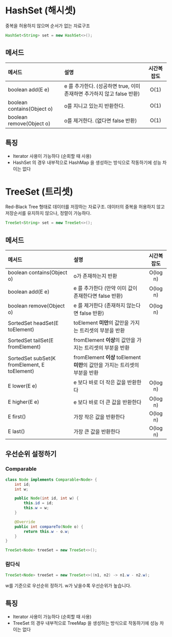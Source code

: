 # HashSet (해시셋)
중복을 허용하지 않으며 순서가 없는 자료구조

```java
HashSet<String> set = new HashSet<>();
```

## 메서드
| 메서드                        | 설명                                                       | 시간복잡도 |
|:---------------------------|:---------------------------------------------------------|:-----:|
| boolean add(E e)           | e 를 추가한다. (성공하면 true, 이미 존재하면 추가하지 않고 false 반환)          | O(1)  |
| boolean contains(Object o) | o를 지니고 있는지 반환한다.                                         | O(1)  |
| boolean remove(Object o)   | o를 제거한다. (없다면 false 반환)                                  | O(1)  |

## 특징
- Iterator 사용이 가능하다 (순회할 때 사용)
- HashSet 의 경우 내부적으로 HashMap 을 생성하는 방식으로 작동하기에 성능 차이는 없다


# TreeSet (트리셋)
Red-Black Tree 형태로 데이터를 저장하는 자료구조. 데이터의 중복을 허용하지 않고 저장순서를 유지하지 않으나, 정렬이 가능하다.

```java
TreeSet<String> set = new TreeSet<>();
```

## 메서드
| 메서드                                             | 설명                                                       |  시간복잡도   |
|:------------------------------------------------|:---------------------------------------------------------|:--------:|
| boolean contains(Object o)                      | o가 존재하는지 반환                                              | O(log n) |
| boolean add(E e)                                | e 를 추가한다 (만약 이미 값이 존재한다면 false 반환)                       | O(log n) |
| boolean remove(Object o)                        | e 를 제거한다 (존재하지 않는다면 false 반환)                            | O(log n) |
| SortedSet<E> headSet(E toElement)               | toElement **미만**의 값만을 가지는 트리셋의 부분을 반환                    |          |
| SortedSet<E> tailSet(E fromElement)             | fromElement **이상**의 값만을 가지는 트리셋의 부분을 반환                  |          |
| SortedSet<E> subSet(K fromElement, E toElement) | fromElement **이상** toElement **미만**의 값만을 가지는 트리셋의 부분을 반환 |          |
| E lower(E e)                                    | e 보다 바로 더 작은 값을 반환한다                                     | O(log n) |
| E higher(E e)                                   | e 보다 바로 더 큰 값을 반환한다                                      | O(log n) |
| E first()                                       | 가장 작은 값을 반환한다                                         | O(log n) |
| E last()                                        | 가장 큰 값을 반환한다                                         | O(log n) |

## 우선순위 설정하기

### Comparable
```java
class Node implements Comparable<Node> {
    int id;
    int w;

    public Node(int id, int w) {
        this.id = id;
        this.w = w;
    }

    @Override
    public int compareTo(Node o) {
        return this.w - o.w;
    }
}

TreeSet<Node> treeSet = new TreeSet<>();
```

### 람다식
```java
TreeSet<Node> treeSet = new TreeSet<>((n1, n2) -> n1.w - n2.w);
```

w를 기준으로 우선순위 정하기. w가 낮을수록 우선순위가 높습니다.

## 특징
- Iterator 사용이 가능하다 (순회할 때 사용)
- TreeSet 의 경우 내부적으로 TreeMap 을 생성하는 방식으로 작동하기에 성능 차이는 없다
